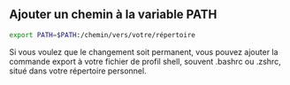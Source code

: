 ## Ajouter un chemin à la variable PATH
```Bash
export PATH=$PATH:/chemin/vers/votre/répertoire
```
Si vous voulez que le changement soit permanent, vous pouvez ajouter la commande export à votre fichier de profil shell,
souvent .bashrc ou .zshrc, situé dans votre répertoire personnel.
